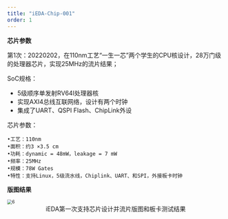 ```yaml
---
title: "iEDA-Chip-001"
order: 1
---
```

 **芯片参数**

第1次：20220202，在110nm工艺“一生一芯”两个学生的CPU核设计，28万门级的处理器芯片，实现25MHz的流片结果；

SoC规格：

* 5级顺序单发射RV64I处理器核
* 实现AXI4总线互联网络，设计有两个时钟
* 集成了UART、QSPI Flash、ChipLink外设

芯片参数：

```
•工艺：110nm
•面积：约3 ×3.5 cm
•功耗：dynamic = 48mW，leakage = 7 mW
•频率：25MHz
•规模：78W Gates
•特性：支持Linux，5级流水线，Chiplink、UART、和SPI，外接板卡时钟
```

**版图结果**


<!-- ![EDA精英挑战赛官方网站](/res/images/activities/tapeout/fig1.png "EDA精英挑战赛官方网站") -->

<img src="/res/images/activities/tapeout/fig1.png" alt="6" style="zoom:70%;" title ="iEDA第一次支持芯片设计并流片版图和板卡测试结果" />
<center>iEDA第一次支持芯片设计并流片版图和板卡测试结果</center>
